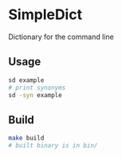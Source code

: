 # SimpleDict
Dictionary for the command line


## Usage
```sh
sd example 
# print synonyms
sd -syn example
```


## Build
```sh
make build
# built binary is in bin/
```